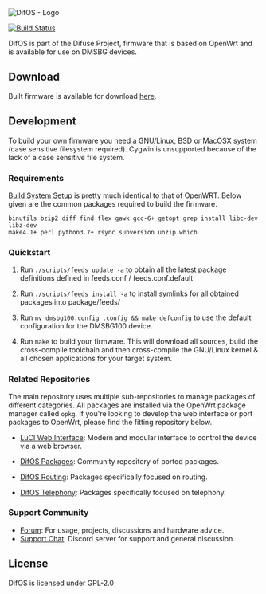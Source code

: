 <picture>
  <source media="(prefers-color-scheme: dark)" srcset="https://i.imgur.com/pR97tbF.png">
  <source media="(prefers-color-scheme: light)" srcset="https://i.imgur.com/queGRtS.png">
  <img alt="DifOS - Logo" src="https://i.imgur.com/queGRtS.png">
</picture>

[![Build Status](https://ci.difuse.io/buildStatus/icon?job=DifOS)](https://ci.difuse.io/job/DifOS/) 

DifOS is part of the Difuse Project, firmware that is based on OpenWrt and is available for use on DMSBG devices.

## Download

Built firmware is available for download [here](https://gin.difuse.io/downloads).

## Development

To build your own firmware you need a GNU/Linux, BSD or MacOSX system (case
sensitive filesystem required). Cygwin is unsupported because of the lack of a
case sensitive file system.

### Requirements

[Build System Setup](https://openwrt.org/docs/guide-developer/build-system/install-buildsystem) is pretty much identical to that of OpenWRT. Below given are the common packages required to build the firmware.

```
binutils bzip2 diff find flex gawk gcc-6+ getopt grep install libc-dev libz-dev
make4.1+ perl python3.7+ rsync subversion unzip which
```

### Quickstart

1. Run `./scripts/feeds update -a` to obtain all the latest package definitions
   defined in feeds.conf / feeds.conf.default

2. Run `./scripts/feeds install -a` to install symlinks for all obtained
   packages into package/feeds/

3. Run `mv dmsbg100.config .config && make defconfig` to use the default
   configuration for the DMSBG100 device.

4. Run `make` to build your firmware. This will download all sources, build the
   cross-compile toolchain and then cross-compile the GNU/Linux kernel & all chosen
   applications for your target system.

### Related Repositories

The main repository uses multiple sub-repositories to manage packages of
different categories. All packages are installed via the OpenWrt package
manager called `opkg`. If you're looking to develop the web interface or port
packages to OpenWrt, please find the fitting repository below.

* [LuCI Web Interface](https://github.com/DifuseHQ/luci): Modern and modular
  interface to control the device via a web browser.

* [DifOS Packages](https://github.com/DifuseHQ/packages): Community repository
  of ported packages.

* [DifOS Routing](https://github.com/DifuseHQ/routing): Packages specifically
  focused on routing.

* [DifOS Telephony](https://github.com/DifuseHQ/telephony): Packages specifically
  focused on telephony.

### Support Community

* [Forum](https://forum.difuse.io): For usage, projects, discussions and hardware advice.
* [Support Chat](https://discord.gg/u6RupFDMp9): Discord server for support and general discussion.

## License

DifOS is licensed under GPL-2.0
